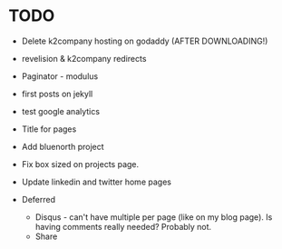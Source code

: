 # TODO


* Delete k2company hosting on godaddy (AFTER DOWNLOADING!)
* revelision & k2company redirects
* Paginator - modulus
* first posts on jekyll
* test google analytics
* Title for pages
* Add bluenorth project
* Fix box sized on projects page.


* Update linkedin and twitter home pages


* Deferred
    * Disqus - can't have multiple per page (like on my blog page). Is having comments really needed? Probably not.
    * Share
